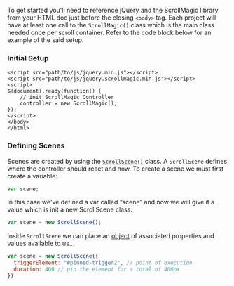 To get started you'll need to reference jQuery and the ScrollMagic library from your HTML doc just before the closing ``<body>`` tag. Each project will have at least one call to the ``ScrollMagic()`` class which is the main class needed once per scroll container. Refer to the code block below for an example of the said setup.

### Initial Setup
```markup
<script src="path/to/js/jquery.min.js"></script>
<script src="path/to/js/jquery.scrollmagic.min.js"></script>
<script>
$(document).ready(function() {
    // init ScrollMagic Controller
    controller = new ScrollMagic();
});
</script>
</body>
</html>
```

### Defining Scenes

Scenes are created by using the [``ScrollScene()``](http://janpaepke.github.io/ScrollMagic/docs/ScrollScene.html#ScrollScene) class. A ``ScrollScene`` defines where the controller should react and how. To create a scene we must first create a variable:

```javascript
var scene;
```

In this case we've defined a var called “scene” and now we will give it a value which is init a new ScrollScene class.

```javascript
var scene = new ScrollScene();
```

Inside ``ScrollScene`` we can place an [object](http://janpaepke.github.io/ScrollMagic/docs/ScrollScene.html#ScrollScene) of associated properties and values available to us…

```javascript
var scene = new ScrollScene({
  triggerElement: "#pinned-trigger2", // point of execution
  duration: 400 // pin the element for a total of 400px
})
```
